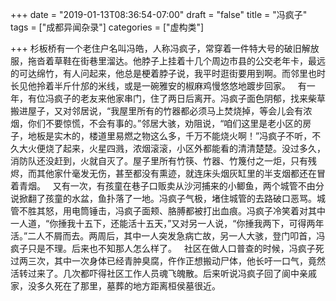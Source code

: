 +++
date = "2019-01-13T08:36:54-07:00"
draft = "false"
title = "冯疯子"
tags = ["成都异闻杂录"]
categories = ["虚构类"]

+++
杉板桥有一个老住户名叫冯皓，人称冯疯子，常穿着一件特大号的破旧解放服，拖沓着草鞋在街巷里溜达。他脖子上挂着十几个周边市县的公交老年卡，最远的可达绵竹，有人问起来，他总是梗着脖子说，我平时逛街要用到啊。而邻里也时长见他拎着半斤什邡的米线，或是一碗雅安的椒麻鸡慢悠悠地踱步回家。
 
有一年，有位冯疯子的老友来他家串门，住了两日后离开。冯疯子面色阴郁，找来柴草搬进屋子，又对邻居说，“我屋里所有的竹器都必须马上焚烧掉，等会儿会有浓烟，你们不要惊慌，不会有事的。”邻居大骇，劝阻说，“咱们这里是老小区的房子，地板是实木的，楼道里易燃之物这么多，千万不能烧火啊！”冯疯子不听，不久大火便烧了起来，火星四溅，浓烟滚滚，小区外都能看的清清楚楚。没过多久，消防队还没赶到，火就自灭了。屋子里所有竹筷、竹器、竹篾付之一炬，只有残烬，而其他家什毫发无伤，甚至都没有熏迹，就连床头烟灰缸里的半支烟都还在冒着青烟。
 
又有一次，有孩童在巷子口贩卖从沙河捕来的小鲫鱼，两个城管不由分说掀翻了孩童的水盆，鱼扑落了一地。冯疯子气极，堵住城管的去路破口恶骂。城管不胜其怒，用电筒锤击，冯疯子面颊、胳膊都被打出血痕。冯疯子冷笑着对其中一人道，“你捶我十五下，还能活十五天，”又对另一人说，“你捶我两下，可得两年活。”二人不屑而去。两周后，其中一人突发急病亡故，另一人大骇，登门叩首，冯疯子只是不理。后来也不知那人怎么样了。
 
社区在做人口普查的时候，冯疯子死过两三次，其中一次身体已经青肿臭腐，仵作正想搬动尸体，他长吁一口气，竟然活转过来了。几次都吓得社区工作人员魂飞魄散。后来听说冯疯子回了阆中亲戚家，没多久死在了那里，墓葬的地方距离桓侯墓很近。